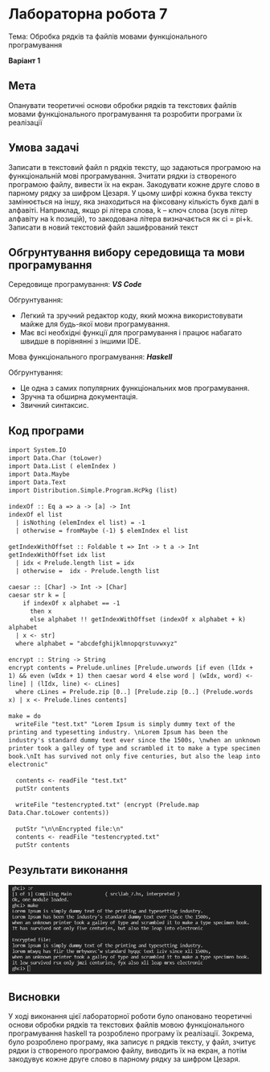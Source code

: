 # Лабораторна робота 7

Тема: Обробка рядків та файлів мовами функціонального програмування

**Варіант 1**

## Мета

Опанувати теоретичні основи обробки рядків та текстових файлів мовами функціонального програмування та розробити програми їх реалізації

## Умова задачі

Записати в текстовий файл n рядків тексту, що задаються програмою на функціональній мові програмування. Зчитати рядки із створеного програмою файлу, вивести їх на екран. Закодувати кожне друге слово в парному рядку за шифром Цезаря. У цьому шифрі кожна буква тексту замінюється на іншу, яка знаходиться на фіксовану кількість букв далі в алфавіті. Наприклад, якщо pi літера слова, k – ключ слова (зсув літер алфавіту на k позицій), то закодована літера визначається як ci = pi+k. Записати в новий текстовий файл зашифрований текст

## Обгрунтування вибору середовища та мови програмування

Середовище програмування: ***VS Code***

Обгрунтування:

- Легкий та зручний редактор коду, який можна використовувати майже для будь-якої мови програмування.
- Має всі необхідні функції для програмування і працює набагато швидше в порівнянні з іншими IDE.

Мова функціонального програмування: ***Haskell***

Обгрунтування:

- Це одна з самих популярних функціональних мов програмування.
- Зручна та обширна документація.
- Звичний синтаксис.

## Код програми

```
import System.IO
import Data.Char (toLower)
import Data.List ( elemIndex )
import Data.Maybe
import Data.Text
import Distribution.Simple.Program.HcPkg (list)

indexOf :: Eq a => a -> [a] -> Int
indexOf el list
  | isNothing (elemIndex el list) = -1
  | otherwise = fromMaybe (-1) $ elemIndex el list

getIndexWithOffset :: Foldable t => Int -> t a -> Int
getIndexWithOffset idx list
  | idx < Prelude.length list = idx
  | otherwise =  idx - Prelude.length list

caesar :: [Char] -> Int -> [Char]
caesar str k = [
    if indexOf x alphabet == -1
      then x
      else alphabet !! getIndexWithOffset (indexOf x alphabet + k) alphabet
  | x <- str]
  where alphabet = "abcdefghijklmnopqrstuvwxyz"

encrypt :: String -> String
encrypt contents = Prelude.unlines [Prelude.unwords [if even (lIdx + 1) && even (wIdx + 1) then caesar word 4 else word | (wIdx, word) <- line] | (lIdx, line) <- cLines]
  where cLines = Prelude.zip [0..] [Prelude.zip [0..] (Prelude.words x) | x <- Prelude.lines contents]

make = do
  writeFile "test.txt" "Lorem Ipsum is simply dummy text of the printing and typesetting industry. \nLorem Ipsum has been the industry's standard dummy text ever since the 1500s, \nwhen an unknown printer took a galley of type and scrambled it to make a type specimen book.\nIt has survived not only five centuries, but also the leap into electronic"

  contents <- readFile "test.txt"
  putStr contents

  writeFile "testencrypted.txt" (encrypt (Prelude.map Data.Char.toLower contents))
  
  putStr "\n\nEncrypted file:\n"
  contents <- readFile "testencrypted.txt"
  putStr contents

```

## Результати виконання

![Lab 7 Results](img/lab_7/results.png)


## Висновки

У ході виконання цієї лабораторної роботи було опановано теоретичні основи обробки рядків та текстових файлів мовою функціонального програмування haskell та розроблено програму їх реалізації. Зокрема, було розроблено програму, яка записує n рядків тексту, у файл, зчитує рядки із створеного програмою файлу, виводить їх на екран, а потім закодувує кожне друге слово в парному рядку за шифром Цезаря.